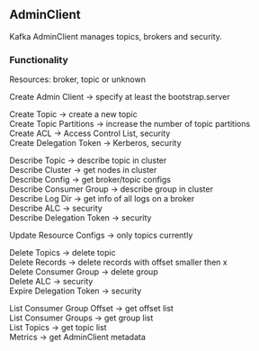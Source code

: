 ## AdminClient

Kafka AdminClient manages topics, brokers and security.  

### Functionality

Resources: broker, topic or unknown  

Create Admin Client -> specify at least the bootstrap.server  

Create Topic -> create a new topic  
Create Topic Partitions -> increase the number of topic partitions  
Create ACL -> Access Control List, security  
Create Delegation Token -> Kerberos, security  

Describe Topic -> describe topic in cluster  
Describe Cluster -> get nodes in cluster  
Describe Config -> get broker/topic configs  
Describe Consumer Group -> describe group in cluster  
Describe Log Dir -> get info of all logs on a broker  
Describe ALC -> security  
Describe Delegation Token -> security  

Update Resource Configs -> only topics currently  

Delete Topics -> delete topic  
Delete Records -> delete records with offset smaller then x  
Delete Consumer Group -> delete group  
Delete ALC -> security  
Expire Delegation Token -> security  

List Consumer Group Offset -> get offset list  
List Consumer Groups -> get group list  
List Topics -> get topic list  
Metrics -> get AdminClient metadata  
